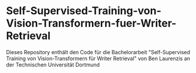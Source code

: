 # Self-Supervised-Training-von-Vision-Transformern-fuer-Writer-Retrieval
Dieses Repository enthält den Code für die Bachelorarbeit "Self-Supervised Training von Vision-Transformern für Writer Retrieval" von Ben Laurenzis an der Technischen Universität Dortmund
